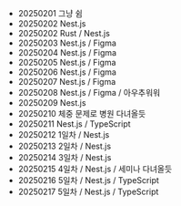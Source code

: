 - 20250201 그냥 쉼
- 20250202 Nest.js
- 20250202 Rust / Nest.js
- 20250203 Nest.js / Figma
- 20250204 Nest.js / Figma
- 20250205 Nest.js / Figma
- 20250206 Nest.js / Figma
- 20250207 Nest.js / Figma
- 20250208 Nest.js / Figma / 아우추워워
- 20250209 Nest.js
- 20250210 체중 문제로 병원 다녀올듯
- 20250211 Nest.js / TypeScript
- 20250212 1일차 / Nest.js
- 20250213 2일차 / Nest.js
- 20250214 3일차 / Nest.js
- 20250215 4일차 / Nest.js / 세미나 다녀올듯
- 20250216 5일차 / Nest.js / TypeScript
- 20250217 5일차 / Nest.js / TypeScript
